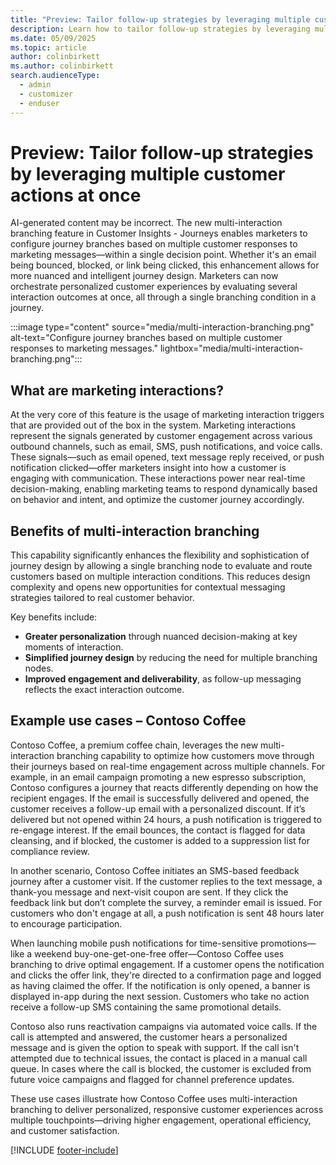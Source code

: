 ```yaml
---
title: "Preview: Tailor follow-up strategies by leveraging multiple customer actions at once"
description: Learn how to tailor follow-up strategies by leveraging multiple customer actions in Dynamics 365 Customer Insights - Journeys.
ms.date: 05/09/2025
ms.topic: article
author: colinbirkett
ms.author: colinbirkett
search.audienceType: 
  - admin
  - customizer
  - enduser
---
```


# Preview: Tailor follow-up strategies by leveraging multiple customer actions at once

AI-generated content may be incorrect. The new multi-interaction branching feature in Customer Insights - Journeys enables marketers to configure journey branches based on multiple customer responses to marketing messages—within a single decision point. Whether it's an email being bounced, blocked, or link being clicked, this enhancement allows for more nuanced and intelligent journey design. Marketers can now orchestrate personalized customer experiences by evaluating several interaction outcomes at once, all through a single branching condition in a journey.

:::image type="content" source="media/multi-interaction-branching.png" alt-text="Configure journey branches based on multiple customer responses to marketing messages." lightbox="media/multi-interaction-branching.png":::

## What are marketing interactions? 

At the very core of this feature is the usage of marketing interaction triggers that are provided out of the box in the system. Marketing interactions represent the signals generated by customer engagement across various outbound channels, such as email, SMS, push notifications, and voice calls. These signals—such as email opened, text message reply received, or push notification clicked—offer marketers insight into how a customer is engaging with communication. These interactions power near real-time decision-making, enabling marketing teams to respond dynamically based on behavior and intent, and optimize the customer journey accordingly. 

## Benefits of multi-interaction branching 

This capability significantly enhances the flexibility and sophistication of journey design by allowing a single branching node to evaluate and route customers based on multiple interaction conditions. This reduces design complexity and opens new opportunities for contextual messaging strategies tailored to real customer behavior. 

Key benefits include: 

* **Greater personalization** through nuanced decision-making at key moments of interaction. 
* **Simplified journey design** by reducing the need for multiple branching nodes. 
* **Improved engagement and deliverability**, as follow-up messaging reflects the exact interaction outcome. 

## Example use cases – Contoso Coffee 

Contoso Coffee, a premium coffee chain, leverages the new multi-interaction branching capability to optimize how customers move through their journeys based on real-time engagement across multiple channels. For example, in an email campaign promoting a new espresso subscription, Contoso configures a journey that reacts differently depending on how the recipient engages. If the email is successfully delivered and opened, the customer receives a follow-up email with a personalized discount. If it’s delivered but not opened within 24 hours, a push notification is triggered to re-engage interest. If the email bounces, the contact is flagged for data cleansing, and if blocked, the customer is added to a suppression list for compliance review. 

In another scenario, Contoso Coffee initiates an SMS-based feedback journey after a customer visit. If the customer replies to the text message, a thank-you message and next-visit coupon are sent. If they click the feedback link but don’t complete the survey, a reminder email is issued. For customers who don't engage at all, a push notification is sent 48 hours later to encourage participation. 

When launching mobile push notifications for time-sensitive promotions—like a weekend buy-one-get-one-free offer—Contoso Coffee uses branching to drive optimal engagement. If a customer opens the notification and clicks the offer link, they're directed to a confirmation page and logged as having claimed the offer. If the notification is only opened, a banner is displayed in-app during the next session. Customers who take no action receive a follow-up SMS containing the same promotional details. 

Contoso also runs reactivation campaigns via automated voice calls. If the call is attempted and answered, the customer hears a personalized message and is given the option to speak with support. If the call isn't attempted due to technical issues, the contact is placed in a manual call queue. In cases where the call is blocked, the customer is excluded from future voice campaigns and flagged for channel preference updates. 

These use cases illustrate how Contoso Coffee uses multi-interaction branching to deliver personalized, responsive customer experiences across multiple touchpoints—driving higher engagement, operational efficiency, and customer satisfaction. 

[!INCLUDE [footer-include](./includes/footer-banner.md)]